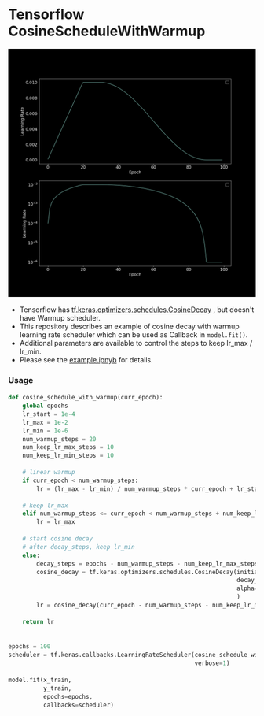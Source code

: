 # Tensorflow CosineScheduleWithWarmup

![](figure.png)

- Tensorflow
  has [tf.keras.optimizers.schedules.CosineDecay](https://www.tensorflow.org/api_docs/python/tf/keras/optimizers/schedules/CosineDecay)
  , but doesn't have Warmup scheduler.
- This repository describes an example of cosine decay with warmup learning rate scheduler which can be used as Callback
  in ```model.fit()```.
- Additional parameters are available to control the steps to keep lr_max / lr_min.
- Please see the [example.ipnyb](/example.ipynb) for details.

### Usage

```python
def cosine_schedule_with_warmup(curr_epoch):
    global epochs
    lr_start = 1e-4
    lr_max = 1e-2
    lr_min = 1e-6
    num_warmup_steps = 20
    num_keep_lr_max_steps = 10
    num_keep_lr_min_steps = 10

    # linear warmup
    if curr_epoch < num_warmup_steps:
        lr = (lr_max - lr_min) / num_warmup_steps * curr_epoch + lr_start

    # keep lr_max
    elif num_warmup_steps <= curr_epoch < num_warmup_steps + num_keep_lr_max_steps:
        lr = lr_max

    # start cosine decay
    # after decay_steps, keep lr_min
    else:
        decay_steps = epochs - num_warmup_steps - num_keep_lr_max_steps - num_keep_lr_min_steps
        cosine_decay = tf.keras.optimizers.schedules.CosineDecay(initial_learning_rate=lr_max,
                                                                 decay_steps=decay_steps,
                                                                 alpha=lr_min / lr_max,
                                                                 )
        lr = cosine_decay(curr_epoch - num_warmup_steps - num_keep_lr_max_steps).numpy()

    return lr


epochs = 100
scheduler = tf.keras.callbacks.LearningRateScheduler(cosine_schedule_with_warmup,
                                                     verbose=1)

model.fit(x_train,
          y_train,
          epochs=epochs,
          callbacks=scheduler)
```
